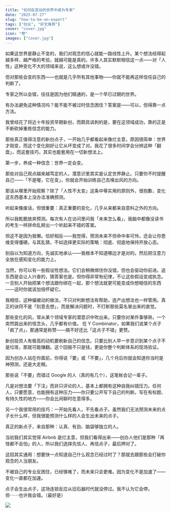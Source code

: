 ```yaml
---
title: "如何在变动的世界中成为专家"
date: "2025-07-27"
slug: "how-to-be-an-expert"
tags: ["创业", "好文推荐"]
cover: "cover.jpg"
icon: "😎"
images: ["cover.jpg"]
---
```

如果这世界是静止不变的，我们对观念的信心就能一路线性上升。某个想法经得起越多样、越严格的考验，就越可能是真的。许多人其实默默相信这一点——对「人性」这种变化不大的领域来说，这么想或许没错。



但对那些会变的东西——也就是几乎所有其他事物——你就不能再这样信任自己的判断了。



专家之所以会错，往往是因为他们精通的，是一个早已过期的世界。



有办法避免这种情况吗？能不能不被过时信念困住？答案是——可以，但得靠一点方法。



我曾经花了将近十年投资早期新创，而颇具讽刺的是，要在这领域成功，靠的正是不断砍掉重练信念的能力。



那些真正值得注意的新创点子，一开始几乎都看起来像烂主意，原因很简单：世界才刚变，而这个变化刚好让它从坏变成了对。我花了很多时间学会分辨这种「翻盘」，而这套技巧，其实也能套用在一切新想法上。



第一步，养成一种信念：世界一定会变。



那些对自己观点越来越笃定的人，潜意识里其实是认定世界静止。只要你不时提醒自己——「不是喔，它在变」，你就会开始训练自己去嗅出风的方向。



那该从哪里开始观察？除了「人性不太变」这条中等实用的原则外，很抱歉，变化这东西基本上没办法准确预测。



听起来像废话，但很重要：真正重要的变化，几乎从来都来自意料之外的方向。



所以我乾脆放弃预测。每次有人在访问里问我「未来怎么看」，我脑中都像没读书的考生一样拼命乱掰出一个听起来不错的答案。



但这不是因为我懒。恰好相反——我觉得，预测未来不但命中率可怜，还会让你思维变得僵硬。与其乱猜，不如选择更实际的策略：彻底、彻底地保持开放心态。



别自以为知道方向，先诚实地承认——我根本不知道哪边才是对的。然后把注意力全放在感知变化的能力上。



当然，你可以有一些假设性想法。它们会稍微绑住你没错，但也会驱动你前进。追东西是会让人兴奋的，猜答案也是。但你得非常有纪律，不让这些假设变成执念。
一旦别人开始把某个想法跟你绑在一起，那个想法就更可能变成你想相信的东西——这时你就该加倍怀疑它。



我相信，这种偏被动的做法，不只对判断想法有帮助，连产出想法也一样管用。真正的诀窍不是「刻意去想」，而是解决问题时，不打断那些莫名冒出来的直觉。



那些变化的风，常从某个领域专家的潜意识中吹出来。只要你对某件事够熟，一个突然跳出来的怪念头，几乎都有价值。
在 Y Combinator，如果我们说某个点子「疯了点」，那通常是称赞——搞不好还比「这点子不错」更赞。



新创投资人有极高的动机要刷新自己的信念。只要比别人早一步意识到某个点子不是垃圾，那就可能赚翻。这个回报不只是钱，更是你整个判断体系的现场验证。



因为创办人站在你面前，你得说「要」或「不要」，几个月后你就会知道你当时是神预测，还是大走眼。



那些说「不要」而错过 Google 的人（真的有几个），这笔帐会记一辈子。



凡是对想法要「下注」而非只评论的人，基本上都拥有这种自我纠错压力。任何人，只要愿意，也能拥有这种压力——你只要公开写下自己的判断。写在有标题、有持久性的地方——你会比闲聊时在意得多。



另一个我很常用的技巧：一开始先看人，不先看点子。虽然我们无法预测未来的点子长什么样，但我很能预测什么样的人会生出未来的点子。



真正的新点子，来自那种：认真、有劲、脑袋够独立的人。



当初我们其实觉得 Airbnb 是烂主意，但我们看得出来——创办人他们是那种「再怪都不会怕」的人，所以我们选择先信人、再信点子，最后押对了。



这招其实通用：想要快一点知道自己什么观念已经过时了？那就去跟那些会打破你观念的人当朋友。



不被自己的专业反困住，已经够难了，而未来只会更难。因为变化不是加速了——变化一直都在加速。



点子会生出点子，这场连锁反应从旧石器时代就没停过。我不认为它会停。
但⋯⋯也许我会错。（最好是）




![](https://prod-files-secure.s3.us-west-2.amazonaws.com/112d0858-5090-4d34-a606-b75eb8d65fd2/46476355-9cf3-4e99-9b7a-3531bc426380/1000202064.png?X-Amz-Algorithm=AWS4-HMAC-SHA256&X-Amz-Content-Sha256=UNSIGNED-PAYLOAD&X-Amz-Credential=ASIAZI2LB466RZQ44PRL%2F20250808%2Fus-west-2%2Fs3%2Faws4_request&X-Amz-Date=20250808T164224Z&X-Amz-Expires=3600&X-Amz-Security-Token=IQoJb3JpZ2luX2VjEHEaCXVzLXdlc3QtMiJGMEQCIECBD%2B2YJ65yUI0ZNtCAz1Sl2K8H7RbmSVEuN9sKa1M5AiBbaM8dgtWD5x3aCJQB179%2Flrg0eozOpdWZoYMkxhY5nyqIBAiq%2F%2F%2F%2F%2F%2F%2F%2F%2F%2F8BEAAaDDYzNzQyMzE4MzgwNSIMgiw5ttsdKQvl%2BdixKtwD6lWFrTFUa127yqvjSBF8J8AA%2B4f%2F6GikUb%2BHa8g00d7Zi9LjnsBVpHkH8k0I37bMw9U%2BO1PowiQWi5cYU%2BHzdSqMmjW%2F%2FWJA%2FqXR1lFTHYhkSU8oCNrzKYJpT4tt2uSKAMeYtK%2F04LVKRogCKxGSfuOPA00iT%2BADNY464C8USJ6%2FA3KOsucX5jsB8%2BIuNUYOI9dTHi5i2JTsGSPJMUDokLcEB8yJLjasQ4%2FdqFhe7x6bYVtL1ZKgc9oicLbsjBK%2BnN47M4TLFJWAqxCYOWeecWG90TmsUtAuWVQUffq4Hcri36C1Yu8C6UIvYmmrZ87MeNGEP%2FNQ9xJEO3wkDK0lg8%2BwOMrGVh6F2Hse0OGlG37h%2F2Jba3g11JS28uqvs3nEo7KH1lKAXWqactHe8ON8IOU7NLwhXAnsFCP1UCHhjuOXawsUZuFbPktZeK%2BySSZ1LhBzqhW8tNYt6eaRuyG5n6g%2BanwOjPjkIVAS%2BO0l7sZqhgFg8lR6QQf1vZFtBUaqQMOOp2mICQOpiX3C7cOFcmvG1sWUl0U7cEaQ11pP0FJBnm2WRh9c7cndYnXVTEjLRkLgRqoVPTrEv9XiMZKu0FeHNnudGUiXdnfCkucAWnMSPSGbbpxynUrWxqIwus%2FYxAY6pgF%2BGYJVOZRPvDzVd9OpGlpJOiRrH7SB7CHRnyKRqG0r5u7h2mMjNgJEPXsJXzAzvfNGJS6wk4AnQTaxpqk%2BNgsYsIXNleC54ueube7Gi1cZ9Y6%2BMNDuR5XOxIamaEBdgRT7m6OK4Ck%2B6HV6R6%2BAxnsuyc1hn8ewcje4lsZWWZMrHmWdP2%2B20ITjha%2BdxhEo4RiE3k%2FFqPwemwhopBuPp0H0fLFLi8mr&X-Amz-Signature=696c504b0b460b8e34964e5cd0e2df552004e089e0214b334e7badc4cdc6440a&X-Amz-SignedHeaders=host&x-amz-checksum-mode=ENABLED&x-id=GetObject)

